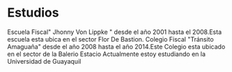 ---
---

# Estudios

Escuela Fiscal" Jhonny Von Lippke " desde el año 2001 hasta el 2008.Esta escuela esta ubica en el sector Flor De Bastion.
Colegio Fiscal "Tránsito Amaguaña" desde el año 2008 hasta el año 2014.Este Colegio esta ubicado en el sector de la Balerio Estacio
Actualmente estoy estudiando en la Universidad de Guayaquil 


